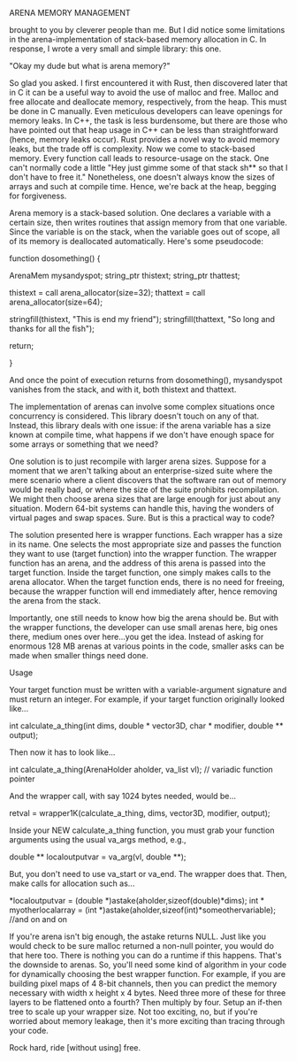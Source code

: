 ARENA MEMORY MANAGEMENT

brought to you by cleverer people than me. But I did notice some limitations in the arena-implementation of stack-based memory allocation in C. In response, I wrote a very small and simple library: this one.

"Okay my dude but what is arena memory?"

So glad you asked. I first encountered it with Rust, then discovered later that in C it can be a useful way to avoid the use of malloc and free. Malloc and free allocate and deallocate memory, respectively, from the heap. This must be done in C manually. Even meticulous developers can leave openings for memory leaks. In C++, the task is less burdensome, but there are those who have pointed out that heap usage in C++ can be less than straightforward (hence, memory leaks occur). Rust provides a novel way to avoid memory leaks, but the trade off is complexity. Now we come to stack-based memory. Every function call leads to resource-usage on the stack. One can't normally code a little "Hey just gimme some of that stack sh** so that I don't have to free it." Nonetheless, one doesn't always know the sizes of arrays and such at compile time. Hence, we're back at the heap, begging for forgiveness.

Arena memory is a stack-based solution. One declares a variable with a certain size, then writes routines that assign memory from that one variable. Since the variable is on the stack, when the variable goes out of scope, all of its memory is deallocated automatically. Here's some pseudocode:

function dosomething() {

ArenaMem mysandyspot;
string_ptr thistext;
string_ptr thattest;

thistext = call arena_allocator(size=32);
thattext = call arena_allocator(size=64);

stringfill(thistext, "This is end my friend");
stringfill(thattext, "So long and thanks for all the fish");

return;

}

And once the point of execution returns from dosomething(), mysandyspot vanishes from the stack, and with it, both thistext and thattext.

The implementation of arenas can involve some complex situations once concurrency is considered. This library doesn't touch on any of that. Instead, this library deals with one issue: if the arena variable has a size known at compile time, what happens if we don't have enough space for some arrays or something that we need?

One solution is to just recompile with larger arena sizes. Suppose for a moment that we aren't talking about an enterprise-sized suite where the mere scenario where a client discovers that the software ran out of memory would be really bad, or where the size of the suite prohibits recompilation. We might then choose arena sizes that are large enough for just about any situation. Modern 64-bit systems can handle this, having the wonders of virtual pages and swap spaces. Sure. But is this a practical way to code?

The solution presented here is wrapper functions. Each wrapper has a size in its name. One selects the most appropriate size and passes the function they want to use (target function) into the wrapper function. The wrapper function has an arena, and the address of this arena is passed into the target function. Inside the target function, one simply makes calls to the arena allocator. When the target function ends, there is no need for freeing, because the wrapper function will end immediately after, hence removing the arena from the stack.

Importantly, one still needs to know how big the arena should be. But with the wrapper functions, the developer can use small arenas here, big ones there, medium ones over here...you get the idea. Instead of asking for enormous 128 MB arenas at various points in the code, smaller asks can be made when smaller things need done.

Usage

Your target function must be written with a variable-argument signature and must return an integer. For example, if your target function originally looked like...

int calculate_a_thing(int dims, double * vector3D, char * modifier, double ** output);

Then now it has to look like...

int calculate_a_thing(ArenaHolder aholder, va_list vl);  // variadic function pointer

And the wrapper call, with say 1024 bytes needed, would be...

retval = wrapper1K(calculate_a_thing, dims, vector3D, modifier, output);

Inside your NEW calculate_a_thing function, you must grab your function arguments using the usual va_args method, e.g.,

double ** localoutputvar = va_arg(vl, double **);

But, you don't need to use va_start or va_end. The wrapper does that. Then, make calls for allocation such as...

*localoutputvar = (double *)astake(aholder,sizeof(double)*dims);
int * myotherlocalarray = (int *)astake(aholder,sizeof(int)*someothervariable);
//and on and on

If you're arena isn't big enough, the astake returns NULL. Just like you would check to be sure malloc returned a non-null pointer, you would do that here too. There is nothing you can do a runtime if this happens. That's the downside to arenas. So, you'll need some kind of algorithm in your code for dynamically choosing the best wrapper function. For example, if you are building pixel maps of 4 8-bit channels, then you can predict the memory necessary with width x height x 4 bytes. Need three more of these for three layers to be flattened onto a fourth? Then multiply by four. Setup an if-then tree to scale up your wrapper size. Not too exciting, no, but if you're worried about memory leakage, then it's more exciting than tracing through your code.

Rock hard, ride [without using] free.

